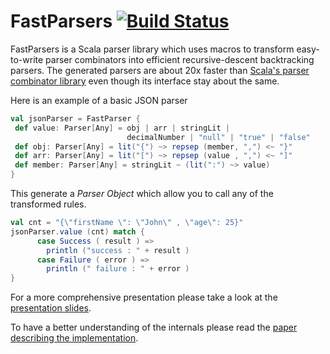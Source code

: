 FastParsers [![Build Status](https://travis-ci.org/begeric/FastParsers.svg)](https://travis-ci.org/begeric/FastParsers)
===========

FastParsers is a Scala parser library which uses macros to transform easy-to-write parser combinators into efficient recursive-descent backtracking parsers. 
The generated parsers are about 20x faster than [Scala's parser combinator library](https://github.com/scala/scala-parser-combinators) even though its interface stay about the same.

Here is an example of a basic JSON parser 
```scala
val jsonParser = FastParser {
 def value: Parser[Any] = obj | arr | stringLit |
                          decimalNumber | "null" | "true" | "false"
 def obj: Parser[Any] = lit("{") ~> repsep (member, ",") <~ "}"
 def arr: Parser[Any] = lit("[") ~> repsep (value , ",") <~ "]"
 def member: Parser[Any] = stringLit ~ (lit(":") ~> value)
}
```
This generate a *Parser Object* which allow you to call any of the transformed rules.
```scala
val cnt = "{\"firstName \": \"John\" , \"age\": 25}"
jsonParser.value (cnt) match {
      case Success ( result ) =>
        println ("success : " + result )
      case Failure ( error ) =>
        println (" failure : " + error )
}
```

For a more comprehensive presentation please take a look at the [presentation slides](https://github.com/begeric/FastParsers/blob/experiment/Acceleration%20Parser%20Combinators%20with%20Macros%20-%20Uppsala%202014.pdf).

To have a better understanding of the internals please read the [paper describing the implementation](http://infoscience.epfl.ch/record/200905?ln=en).
